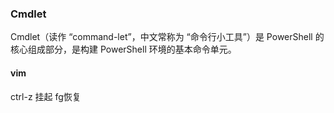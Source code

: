 ### Cmdlet
Cmdlet（读作 “command-let”，中文常称为 “命令行小工具”）是 PowerShell 的核心组成部分，是构建 PowerShell 环境的基本命令单元。

#### vim
ctrl-z 挂起 fg恢复